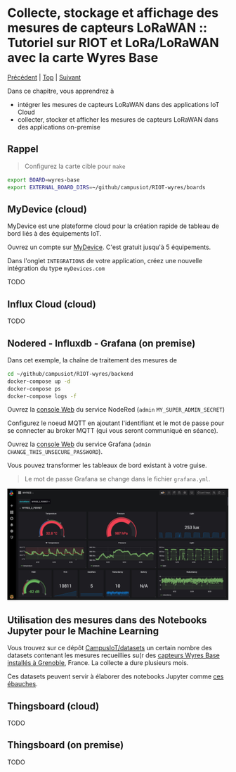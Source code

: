 # Collecte, stockage et affichage des mesures de capteurs LoRaWAN :: Tutoriel sur RIOT et LoRa/LoRaWAN avec la carte Wyres Base

[Précédent](07.md) | [Top](README.md) |  [Suivant](09.md)

Dans ce chapitre, vous apprendrez à
* intégrer les mesures de capteurs LoRaWAN dans des applications IoT Cloud
* collecter, stocker et afficher les mesures de capteurs LoRaWAN dans des applications on-premise


## Rappel

> Configurez la carte cible pour `make`
```bash
export BOARD=wyres-base
export EXTERNAL_BOARD_DIRS=~/github/campusiot/RIOT-wyres/boards
```

## MyDevice (cloud)

MyDevice est une plateforme cloud pour la création rapide de tableau de bord liés à des équipements IoT.

Ouvrez un compte sur [MyDevice](https://mydevices.com). C'est gratuit jusqu'à 5 équipements.

Dans l'onglet `INTEGRATIONS` de votre application, créez une nouvelle intégration du type `myDevices.com`

TODO

## Influx Cloud (cloud)

TODO


## Nodered - Influxdb - Grafana (on premise)

Dans cet exemple, la chaîne de traitement des mesures de



```bash
cd ~/github/campusiot/RIOT-wyres/backend
docker-compose up -d
docker-compose ps
docker-compose logs -f
```

Ouvrez la [console Web](http://localhost:1880) du service NodeRed (`admin` `MY_SUPER_ADMIN_SECRET`)

Configurez le noeud MQTT en ajoutant l'identifiant et le mot de passe pour se connecter au broker MQTT (qui vous seront communiqué en séance).

Ouvrez la [console Web](http://localhost:3000) du service Grafana (`admin` `CHANGE_THIS_UNSECURE_PASSWORD`).

Vous pouvez transformer les tableaux de bord existant à votre guise.

> Le mot de passe Grafana se change dans le fichier `grafana.yml`.

![Grafana](../docs/grafana-tour-perret.jpg)

## Utilisation des mesures dans des Notebooks Jupyter pour le Machine Learning

Vous trouvez sur ce dépôt [CampusIoT/datasets](https://github.com/CampusIoT/datasets) un certain nombre des datasets contenant les mesures recueillies su(r des [capteurs Wyres Base installés à Grenoble](https://github.com/CampusIoT/datasets/tree/main/SaintEynard/logs), France. La collecte a dure plusieurs mois.

Ces datasets peuvent servir à élaborer des notebooks Jupyter comme [ces ébauches](https://github.com/CampusIoT/datasets/blob/main/SaintEynard/notebooks/campusiot.ipynb).


## Thingsboard (cloud)

TODO

## Thingsboard (on premise)

TODO
